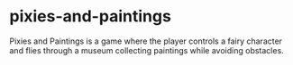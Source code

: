 # pixies-and-paintings
Pixies and Paintings is a game where the player controls a fairy character and flies through a museum collecting paintings while avoiding obstacles. 
